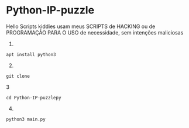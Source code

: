 # Python-IP-puzzle
Hello Scripts kiddies usam meus SCRIPTS de HACKING ou de PROGRAMAÇÃO PARA O USO de necessidade, sem intenções maliciosas


1.
```
apt install python3
```
2.
```
git clone 
```
3
```
cd Python-IP-puzzlepy
```
4.
```
python3 main.py
```



